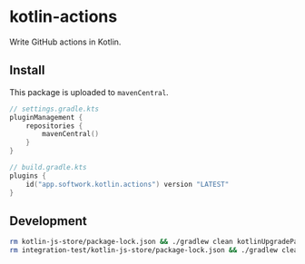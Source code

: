 # kotlin-actions

Write GitHub actions in Kotlin.

## Install

This package is uploaded to `mavenCentral`.

````kotlin
// settings.gradle.kts
pluginManagement {
    repositories {
        mavenCentral()
    }
}

// build.gradle.kts
plugins {
    id("app.softwork.kotlin.actions") version "LATEST"
}
````

## Development
```sh
rm kotlin-js-store/package-lock.json && ./gradlew clean kotlinUpgradePackageLock build
rm integration-test/kotlin-js-store/package-lock.json && ./gradlew clean kotlinUpgradePackageLock copyActionpostDist copyActionmainDist build -pintegration-test 
```
